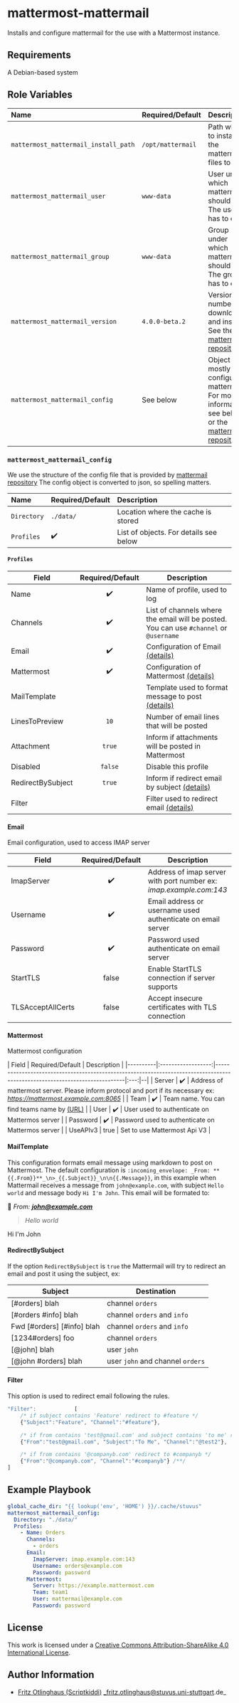# mattermost-mattermail

Installs and configure mattermail for the use with a Mattermost instance.

## Requirements

A Debian-based system

## Role Variables

| Name                                 | Required/Default  | Description                                                                                                                                     |
|:-------------------------------------|:------------------|:------------------------------------------------------------------------------------------------------------------------------------------------|
| `mattermost_mattermail_install_path` | `/opt/mattermail` | Path where to install the mattermail files to                                                                                                   |
| `mattermost_mattermail_user`         | `www-data`        | User under which mattermail should run. The user has to exist                                                                                   |
| `mattermost_mattermail_group`        | `www-data`        | Group under which mattermail should run. The group has to exist                                                                                 |
| `mattermost_mattermail_version`      | `4.0.0-beta.2`    | Version number to download and install. See the [mattermail repository](https://github.com/rodcorsi/mattermail)                                 |
| `mattermost_mattermail_config`       | See below         | Object that mostly configures mattermail. For more information see below or the [mattermail repository](https://github.com/rodcorsi/mattermail) |

### `mattermost_mattermail_config`
We use the structure of the config file that is provided by [mattermail repository](https://github.com/rodcorsi/mattermail)
The config object is converted to json, so spelling matters.

| Name        | Required/Default   | Description                            |
|:------------|:-------------------|:---------------------------------------|
| `Directory` | `./data/`          | Location where the cache is stored     |
| `Profiles`  | :heavy_check_mark: | List of objects. For details see below |

#### `Profiles`
| Field             | Required/Default   | Description                                                                                               |
|-------------------|:------------------:|-----------------------------------------------------------------------------------------------------------|
| Name              | :heavy_check_mark: | Name of profile, used to log                                                                              |
| Channels          | :heavy_check_mark: | List of channels where the email will be posted. You can use `#channel` or `@username`                    |
| Email             | :heavy_check_mark: | Configuration of Email [(details)](https://github.com/stuvusIT/mattermost-mattermail#email)                          |
| Mattermost        | :heavy_check_mark: | Configuration of Mattermost [(details)](https://github.com/stuvusIT/mattermost-mattermail#mattermost)                |
| MailTemplate      | ` `                | Template used to format message to post [(details)](https://github.com/stuvusIT/mattermost-mattermail#mailtemplate)  |
| LinesToPreview    | `10`               | Number of email lines that will be posted                                                                 |
| Attachment        | `true`             | Inform if attachments will be posted in Mattermost                                                        |
| Disabled          | `false`            | Disable this profile                                                                                      |
| RedirectBySubject | `true`             | Inform if redirect email by subject [(details)](https://github.com/stuvusIT/mattermost-mattermail#redirectbysubject) |
| Filter            | ` `                | Filter used to redirect email [(details)](https://github.com/stuvusIT/mattermost-mattermail#filter)                  |

#### Email

Email configuration, used to access IMAP server

| Field             | Required/Default   | Description                                                        |
|-------------------|:------------------:|--------------------------------------------------------------------|
| ImapServer        | :heavy_check_mark: | Address of imap server with port number ex: _imap.example.com:143_ |
| Username          | :heavy_check_mark: | Email address or username used authenticate on email server        |
| Password          | :heavy_check_mark: | Password used authenticate on email server                         |
| StartTLS          | false              | Enable StartTLS connection if server supports                      |
| TLSAcceptAllCerts | false              | Accept insecure certificates with TLS connection                   |

#### Mattermost

Mattermost configuration

| Field    | Required/Default   | Description                                                                                                                |
|----------|:------------------:|----------------------------------------------------------------------------------------------------------------------------|:---:|--|
| Server   | :heavy_check_mark: | Address of mattermost server. Please inform protocol and port if its necessary ex: _<https://mattermost.example.com:8065>_ |
| Team     | :heavy_check_mark: | Team name. You can find teams name by [(URL)](https://github.com/stuvusIT/mattermost-mattermail#teamchannel)                          |
| User     | :heavy_check_mark: | User used to authenticate on Mattermos server                                                                              |
| Password | :heavy_check_mark: | Password used to authenticate on Mattermos server                                                                          |
| UseAPIv3 | true               | Set to use Mattermost Api V3                                                                                               |

#### MailTemplate

This configuration formats email message using markdown to post on Mattermost.
The default configuration is `:incoming_envelope: _From: **{{.From}}**_\n>_{{.Subject}}_\n\n{{.Message}}`, in this example when Mattermail receives a message from `john@example.com`, with subject `Hello world` and message body `Hi I'm John`. This email will be formated to:

:incoming_envelope: _From: **john@example.com**_
>_Hello world_

Hi I'm John

#### RedirectBySubject

If the option `RedirectBySubject` is `true` the Mattermail will try to redirect an email and post it using the subject, ex:

| Subject                     | Destination                         |
|-----------------------------|-------------------------------------|
| [#orders] blah              | channel `orders`                    |
| [#orders #info] blah        | channel `orders` and `info`         |
| Fwd [#orders] [#info] blah  | channel `orders` and `info`         |
| [1234#orders] foo           | channel `orders`                    |
| [@john] blah                | user `john`                         |
| [@john #orders] blah        | user `john` and channel `orders`    |

#### Filter

This option is used to redirect email following the rules.

```javascript
"Filter":            [
    /* if subject contains 'Feature' redirect to #feature */
    {"Subject":"Feature", "Channel":"#feature"},

    /* if from contains 'test@gmail.com' and subject contains 'to me' redirect to @test2*/
    {"From":"test@gmail.com", "Subject":"To Me", "Channel":"@test2"},

    /* if from contains '@companyb.com' redirect to #companyb */
    {"From":"@companyb.com", "Channel":"#companyb"} /**/
]
```

## Example Playbook

```yml
global_cache_dir: "{{ lookup('env', 'HOME') }}/.cache/stuvus"
mattermost_mattermail_config:
  Directory: "./data/"
  Profiles:
    - Name: Orders
      Channels: 
        - orders
      Email:
        ImapServer: imap.example.com:143
        Username: orders@example.com
        Password: password
      Mattermost:
        Server: https://example.mattermost.com
        Team: team1
        User: mattermail@example.com
        Password: password
```

## License

This work is licensed under a [Creative Commons Attribution-ShareAlike 4.0 International License](https://creativecommons.org/licenses/by-sa/4.0/).


## Author Information

- [Fritz Otlinghaus (Scriptkiddi)](https://github.com/scriptkiddi) _fritz.otlinghaus@stuvus.uni-stuttgart.de_
